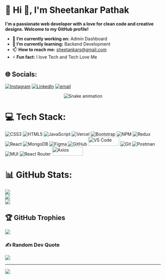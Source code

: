 # 💫 Hi 👋, I'm Sheetankar Pathak
**I'm a passionate web developer with a love for clean code and creative designs. Welcome to my GitHub profile!**

- 🔭 **I’m currently working on:** Admin Dashboard
- 🌱 **I’m currently learning:** Backend Development
- 📫 **How to reach me:** sheetankars@gmail.com
- ⚡ **Fun fact:** I love Tech and Tech Love Me
  
## 🌐 Socials:
[![Instagram](https://img.shields.io/badge/Instagram-%23E4405F.svg?logo=Instagram&logoColor=white)](https://instagram.com/sheetankar_007) [![LinkedIn](https://img.shields.io/badge/LinkedIn-%230077B5.svg?logo=linkedin&logoColor=white)](https://linkedin.com/in/Sheetankar ) [![email](https://img.shields.io/badge/Email-D14836?logo=gmail&logoColor=white)](mailto:sheetankars@gmail.com) 

<!-- Snake Game Repo View -->
<div align="center">
  <img src="https://profile-readme-generator.com/assets/snake.svg" alt="Snake animation" />
</div>

# 💻 Tech Stack:
![CSS3](https://img.shields.io/badge/css3-%231572B6.svg?style=for-the-badge&logo=css3&logoColor=white) ![HTML5](https://img.shields.io/badge/html5-%23E34F26.svg?style=for-the-badge&logo=html5&logoColor=white) ![JavaScript](https://img.shields.io/badge/javascript-%23323330.svg?style=for-the-badge&logo=javascript&logoColor=%23F7DF1E) ![Vercel](https://img.shields.io/badge/vercel-%23000000.svg?style=for-the-badge&logo=vercel&logoColor=white) ![Bootstrap](https://img.shields.io/badge/bootstrap-%238511FA.svg?style=for-the-badge&logo=bootstrap&logoColor=white) ![NPM](https://img.shields.io/badge/NPM-%23CB3837.svg?style=for-the-badge&logo=npm&logoColor=white) ![Redux](https://img.shields.io/badge/redux-%23593d88.svg?style=for-the-badge&logo=redux&logoColor=white) ![React](https://img.shields.io/badge/react-%2320232a.svg?style=for-the-badge&logo=react&logoColor=%2361DAFB) ![MongoDB](https://img.shields.io/badge/MongoDB-%234ea94b.svg?style=for-the-badge&logo=mongodb&logoColor=white) ![Figma](https://img.shields.io/badge/figma-%23F24E1E.svg?style=for-the-badge&logo=figma&logoColor=white) ![GitHub](https://img.shields.io/badge/github-%23121011.svg?style=for-the-badge&logo=github&logoColor=white) <img alt="VS Code" src="https://img.shields.io/badge/VS%20Code-007ACC?style=flat&logo=visual-studio-code&logoColor=white" width="100" height="29">  ![Git](https://img.shields.io/badge/git-%23F05033.svg?style=for-the-badge&logo=git&logoColor=white) ![Postman](https://img.shields.io/badge/Postman-FF6C37?style=for-the-badge&logo=postman&logoColor=white) ![MUI](https://img.shields.io/badge/MUI-%230081CB.svg?style=for-the-badge&logo=mui&logoColor=white) ![React Router](https://img.shields.io/badge/React_Router-CA4245?style=for-the-badge&logo=react-router&logoColor=white)
<img alt="Axios" src="https://img.shields.io/badge/Axios-007ACC?style=flat&logo=axios&logoColor=white" width="100" height="29">


# 📊 GitHub Stats:
![](https://github-readme-stats.vercel.app/api?username=Sheetankar&theme=ambient_gradient&hide_border=false&include_all_commits=false&count_private=false)<br/>
![](https://nirzak-streak-stats.vercel.app/?user=Sheetankar&theme=ambient_gradient&hide_border=false)<br/>
![](https://github-readme-stats.vercel.app/api/top-langs/?username=Sheetankar&theme=ambient_gradient&hide_border=false&include_all_commits=false&count_private=false&layout=compact)


## 🏆 GitHub Trophies
![](https://github-profile-trophy.vercel.app/?username=Sheetankar&theme=radical&no-frame=false&no-bg=true&margin-w=4)

### ✍️ Random Dev Quote
![](https://quotes-github-readme.vercel.app/api?type=horizontal&theme=radical)


---
[![](https://visitcount.itsvg.in/api?id=Sheetankar&icon=0&color=0)](https://visitcount.itsvg.in)

<!-- Proudly created with GPRM ( https://gprm.itsvg.in ) -->
